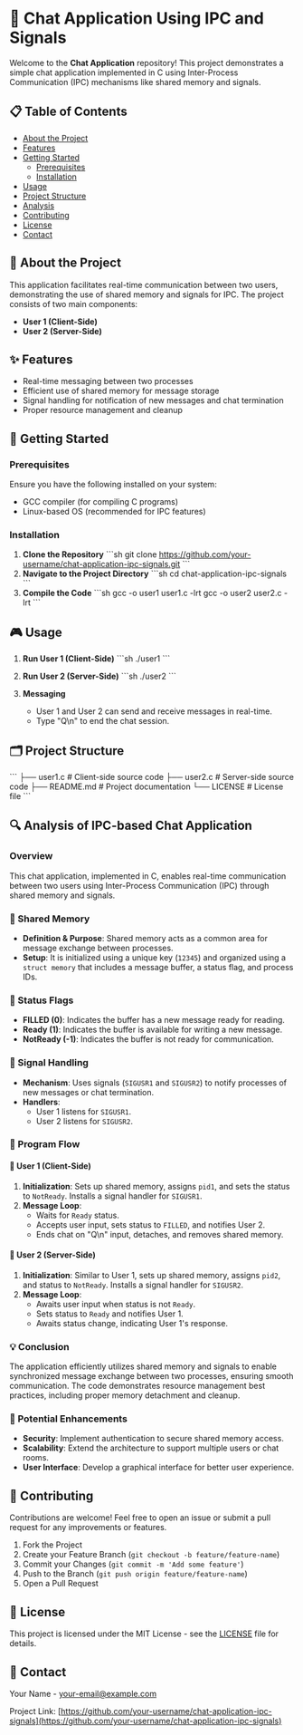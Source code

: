 
# 🚀 Chat Application Using IPC and Signals

Welcome to the **Chat Application** repository! This project demonstrates a simple chat application implemented in C using Inter-Process Communication (IPC) mechanisms like shared memory and signals.

## 📋 Table of Contents

- [About the Project](#about-the-project)
- [Features](#features)
- [Getting Started](#getting-started)
  - [Prerequisites](#prerequisites)
  - [Installation](#installation)
- [Usage](#usage)
- [Project Structure](#project-structure)
- [Analysis](#analysis)
- [Contributing](#contributing)
- [License](#license)
- [Contact](#contact)

## 📖 About the Project

This application facilitates real-time communication between two users, demonstrating the use of shared memory and signals for IPC. The project consists of two main components:

- **User 1 (Client-Side)**
- **User 2 (Server-Side)**

## ✨ Features

- Real-time messaging between two processes
- Efficient use of shared memory for message storage
- Signal handling for notification of new messages and chat termination
- Proper resource management and cleanup

## 🚀 Getting Started

### Prerequisites

Ensure you have the following installed on your system:

- GCC compiler (for compiling C programs)
- Linux-based OS (recommended for IPC features)

### Installation

1. **Clone the Repository**
   \`\`\`sh
   git clone https://github.com/your-username/chat-application-ipc-signals.git
   \`\`\`
2. **Navigate to the Project Directory**
   \`\`\`sh
   cd chat-application-ipc-signals
   \`\`\`
3. **Compile the Code**
   \`\`\`sh
   gcc -o user1 user1.c -lrt
   gcc -o user2 user2.c -lrt
   \`\`\`

## 🎮 Usage

1. **Run User 1 (Client-Side)**
   \`\`\`sh
   ./user1
   \`\`\`

2. **Run User 2 (Server-Side)**
   \`\`\`sh
   ./user2
   \`\`\`

3. **Messaging**
   - User 1 and User 2 can send and receive messages in real-time.
   - Type "Q\n" to end the chat session.

## 🗂 Project Structure

\`\`\`
├── user1.c      # Client-side source code
├── user2.c      # Server-side source code
├── README.md    # Project documentation
└── LICENSE      # License file
\`\`\`

## 🔍 Analysis of IPC-based Chat Application

### **Overview**

This chat application, implemented in C, enables real-time communication between two users using Inter-Process Communication (IPC) through shared memory and signals.

### **🔄 Shared Memory**

- **Definition & Purpose**: Shared memory acts as a common area for message exchange between processes.
- **Setup**: It is initialized using a unique key (`12345`) and organized using a `struct memory` that includes a message buffer, a status flag, and process IDs.

### **🚦 Status Flags**

- **FILLED (0)**: Indicates the buffer has a new message ready for reading.
- **Ready (1)**: Indicates the buffer is available for writing a new message.
- **NotReady (-1)**: Indicates the buffer is not ready for communication.

### **🔔 Signal Handling**

- **Mechanism**: Uses signals (`SIGUSR1` and `SIGUSR2`) to notify processes of new messages or chat termination.
- **Handlers**:
  - User 1 listens for `SIGUSR1`.
  - User 2 listens for `SIGUSR2`.

### **🔄 Program Flow**

#### **👤 User 1 (Client-Side)**

1. **Initialization**: Sets up shared memory, assigns `pid1`, and sets the status to `NotReady`. Installs a signal handler for `SIGUSR1`.
2. **Message Loop**:
   - Waits for `Ready` status.
   - Accepts user input, sets status to `FILLED`, and notifies User 2.
   - Ends chat on "Q\n" input, detaches, and removes shared memory.

#### **👥 User 2 (Server-Side)**

1. **Initialization**: Similar to User 1, sets up shared memory, assigns `pid2`, and status to `NotReady`. Installs a signal handler for `SIGUSR2`.
2. **Message Loop**:
   - Awaits user input when status is not `Ready`.
   - Sets status to `Ready` and notifies User 1.
   - Awaits status change, indicating User 1's response.

### **💡 Conclusion**

The application efficiently utilizes shared memory and signals to enable synchronized message exchange between two processes, ensuring smooth communication. The code demonstrates resource management best practices, including proper memory detachment and cleanup.

### **🔧 Potential Enhancements**

- **Security**: Implement authentication to secure shared memory access.
- **Scalability**: Extend the architecture to support multiple users or chat rooms.
- **User Interface**: Develop a graphical interface for better user experience.

## 🤝 Contributing

Contributions are welcome! Feel free to open an issue or submit a pull request for any improvements or features.

1. Fork the Project
2. Create your Feature Branch (`git checkout -b feature/feature-name`)
3. Commit your Changes (`git commit -m 'Add some feature'`)
4. Push to the Branch (`git push origin feature/feature-name`)
5. Open a Pull Request

## 📜 License

This project is licensed under the MIT License - see the [LICENSE](LICENSE) file for details.

## 📧 Contact

Your Name - [your-email@example.com](mailto:your-email@example.com)

Project Link: [https://github.com/your-username/chat-application-ipc-signals](https://github.com/your-username/chat-application-ipc-signals)
